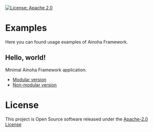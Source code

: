 [![License: Apache 2.0](https://img.shields.io/badge/License-Apache%202.0-yellow.svg)](https://opensource.org/licenses/Apache-2.0)

# Examples
Here you can found usage examples of Ainoha Framework.

## Hello, world!
Minimal Ainoha Framework application.

* [Modular version](hello-world/modular-hello-world)
* [Non-modular version](hello-world/non-modular-hello-world)

# License
This project is Open Source software released under the [Apache-2.0 License](LICENSE)
